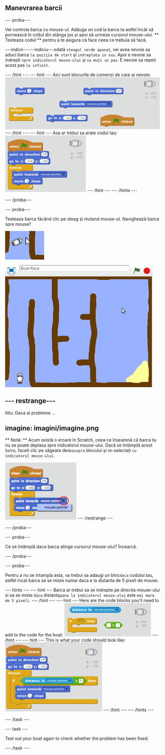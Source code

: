 ## Manevrarea barcii

\--- proba\---

Vei controla barca cu mouse-ul. Adăuga un cod la barca ta astfel încât să pornească în colțul din stânga jos și apoi să urmeze cursorul mouse-ului. ** Testeaza codul ** pentru a te asigura că face ceea ce trebuia să facă.

\---indicii\---\---indiciu\---odată `steagul verde apasat`, vei avea nevoie sa aduci barca `la poziţia de start` şi `indreptata in sus`. Apoi e nevoie sa indrepti ` spre indicatorul mouse-ului ` și ` sa muți un pas `. E nevoie sa repeti acest pas ` la infinit `.

\--- /hint \--- \--- hint \--- Aici sunt blocurile de comenzi de care ai nevoie: ![screenshot](images/boat-move-blocks.png) \--- /hint \--- \--- hint \--- Asa ar trebui sa arate codul tau: ![screenshot](images/boat-move-code.png) \--- /hint \--- \--- /hints \---

\--- /proba\---

\--- proba\---

Testeaza barca făcând clic pe steag și mutand mouse-ul. Navighează barca spre mouse?

![screenshot](images/boat-mouse.png)

![screenshot](images/boat-pointer-test-anim.gif)

## \--- restrange\---

titlu: Daca ai probleme ...

## imagine: imagini/imagine.png

** Notă: ** Acum există o eroare în Scratch, ceea ce înseamnă că barca ta nu se poate deplasa spre indicatorul mouse-ului. Dacă se întâmplă acest lucru, faceti clic pe săgeata de` deasupra ` blocului și re-selectați ` cu indicatorul mouse-ului `.

![screenshot](images/boat-bug.png) \--- /restrange \---

\--- /proba\---

\--- proba\---

Ce se întâmplă daca barca atinge cursorul mouse-ului? Încearcă.

\--- /proba\---

\--- proba\---

Pentru a nu se intampla asta, va trebui sa adaugi un bloc`daca` codului tau, astfel incat barca sa se miste numai daca e la distanta de 5 pixeli de mouse.

\--- hints \--- \--- hint \--- Barca ar trebui sa se indrepte pe directia mouse-ului si sa se miste `daca` distanta`pana la indicatorul mouse-ului` este `mai mare de 5 pixeli`. \--- /hint \--- \--- hint \--- Here are the code blocks you'll need to add to the code for the boat: ![screenshot](images/boat-pointer-blocks.png) \--- /hint \--- \--- hint \--- This is what your code should look like: ![screenshot](images/boat-pointer-code.png) \--- /hint \--- \--- /hints \---

\--- /task \---

\--- task \---

Test out your boat again to check whether the problem has been fixed.

\--- /task \---